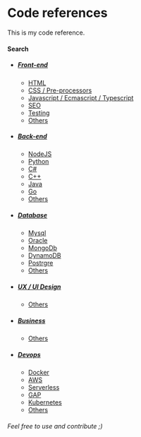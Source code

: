 # Code references
This is my code reference.

#### Search
  - ##### [Front-end](/frontend)
    * [HTML](/frontend/html)
    * [CSS / Pre-processors](/)
    * [Javascript / Ecmascript / Typescript](/)
    * [SEO](/)
    * [Testing](/)
    * [Others](/)
  - ##### [Back-end](/)
    * [NodeJS](/)
    * [Python](/)
    * [C#](/)
    * [C++](/)
    * [Java](/)
    * [Go](/)
    * [Others](/)
  - ##### [Database](/)
    * [Mysql](/)
    * [Oracle](/)
    * [MongoDb](/)
    * [DynamoDB](/)
    * [Postrgre](/)
    * [Others](/)
  - ##### [UX / UI Design](/)
    * [Others](/)
  - ##### [Business](/)
    * [Others](/)
  - ##### [Devops](/)
    * [Docker](/)
    * [AWS](/)
    * [Serverless](/)
    * [GAP](/)
    * [Kubernetes](/)
    * [Others](/)

###### Feel free to use and contribute ;)

